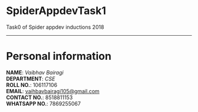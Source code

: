 # SpiderAppdevTask1
Task0 of Spider appdev inductions 2018

---

# Personal information
**NAME**: *Vaibhav Bairagi*\
**DEPARTMENT**: *CSE*\
**ROLL NO.**: 106117106\
**EMAIL**: vaihbavbairagi105@gmail.com\
**CONTACT NO.**: 8518811153\
**WHATSAPP NO.**: 7869255067
